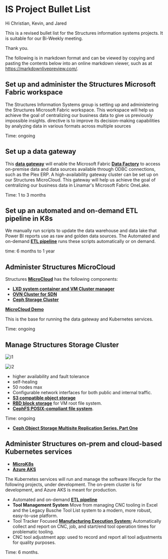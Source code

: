 # IS Project Bullet List

Hi Christian, Kevin, and Jared

This is a revised bullet list for the Structures information systems projects. It is suitable for our Bi-Weekly meeting.

Thank you.

The following is in markdown format and can be viewed by copying and pasting the contents below into an online markdown viewer, such as at <https://markdownlivepreview.com/>.

## Set up and administer the Structures Microsoft Fabric workspace

The Structures Information Systems group is setting up and administering the Structures Microsoft Fabric workspace. This workspace will help us achieve the goal of centralizing our business data to give us previously impossible insights.  directive is to improve its decision-making capabilities by analyzing data in various formats across multiple sources

Time: ongoing

## Set up a data gateway

This **[data gateway](https://learn.microsoft.com/en-us/data-integration/gateway/service-gateway-onprem)** will enable the Microsoft Fabric **[Data Factory](https://azure.microsoft.com/en-us/products/data-factory)** to access on-premise data and data sources available through ODBC connections, such as the Plex ERP. A high-availability gateway cluster can be set up on our Structures MicroCloud.  This gateway will help us achieve the goal of centralizing our business data in Linamar's Microsoft Fabric OneLake.

Time: 1 to 3 months

## Set up an automated and on-demand ETL pipeline in K8s

We manually run scripts to update the data warehouse and data lake that Power BI reports use as raw and golden data sources.  The Automated and on-demand **[ETL pipeline](https://www.informatica.com/resources/articles/what-is-etl-pipeline.html)** runs these scripts automatically or on demand.

time: 6 months to 1 year

## Administer Structures MicroCloud

Structures **[MicroCloud](https://canonical.com/microcloud)** has the following components:

- **[LXD system container and VM Cluster manager](https://documentation.ubuntu.com/lxd/stable-5.21/explanation/instances/)**
- **[OVN Cluster for SDN](https://www.ovn.org/en/architecture/)**
- **[Ceph Storage Cluster](https://docs.ceph.com/en/reef/architecture/)**

**[MicroCloud Demo](https://www.youtube.com/watch?v=M0y0hQ16YuE&t=409s)**

This is the base for running the data gateway and Kubernetes services.

Time: ongoing

## Manage Structures Storage Cluster

![i1](https://docs.ceph.com/en/reef/_images/stack.png)

![i2](https://docs.ceph.com/en/reef/_images/ditaa-db39e087bb6fb671969d38bd44c9e71ff716334d.png)

- higher availability and fault tolerance
- self-healing
- 50 nodes max
- Configurable network interfaces for both public and internal traffic.
- **[S3 compatible object storage](https://www.nakivo.com/blog/wp-content/uploads/2020/06/Accessing-files-stored-in-the-S3-bucket-from-Windows-Explorer-and-a-web-browser.webp)**
- **[RBD block storage](https://docs.ceph.com/en/reef/rbd/#ceph-block-device)** for VM root file system.
- **[CephFS POSIX-compliant file system](https://docs.ceph.com/en/squid/cephfs/)**.

Time: ongoing

- **[Ceph Object Storage Multisite Replication Series. Part One](https://ceph.io/en/news/blog/2025/rgw-multisite-replication_part1/)**

## Administer Structures on-prem and cloud-based Kubernetes services

- **[MicroK8s](https://www.sysdig.com/learn-cloud-native/what-is-microk8s)**
- **[Azure AKS](https://learn.microsoft.com/en-us/azure/architecture/reference-architectures/containers/aks-microservices/aks-microservices)**

The Kubernetes services will run and manage the software lifecycle for the following projects, under development. The on-prem cluster is for development, and Azure AKS is meant for production.

- Automated and on-demand **[ETL pipeline](https://www.informatica.com/resources/articles/what-is-etl-pipeline.html)**
- **Tool Management System** Move from managing CNC tooling in Excel and the Legacy Busche Tool List system to a modern, more robust, easy-to-use platform.
- Tool Tracker Focused **[Manufacturing Execution System:](https://www.ibm.com/think/topics/mes-system)** Automatically collect and report on CNC, job, and start/end tool operation times for problematic tooling.
- CNC tool adjustment app: used to record and report all tool adjustments for quality purposes.

Time: 6 months.
